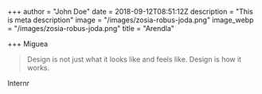 +++
author = "John Doe"
date = 2018-09-12T08:51:12Z
description = "This is meta description"
image = "/images/zosia-robus-joda.png"
image_webp = "/images/zosia-robus-joda.png"
title = "Arendla"

+++
Miguea

> Design is not just what it looks like and feels like. Design is how it works.

Internr